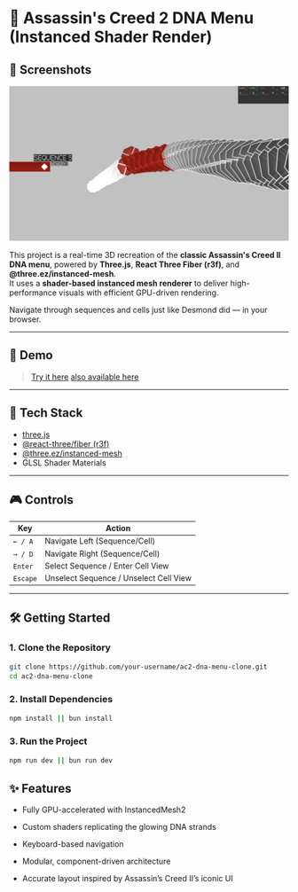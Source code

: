 # 🧬 Assassin's Creed 2 DNA Menu (Instanced Shader Render)
## 📸 Screenshots

![Screenshot of DNA Menu](./public/read-me-hero.png)

This project is a real-time 3D recreation of the **classic Assassin's Creed II DNA menu**, powered by **Three.js**, **React Three Fiber (r3f)**, and **@three.ez/instanced-mesh**.  
It uses a **shader-based instanced mesh renderer** to deliver high-performance visuals with efficient GPU-driven rendering.

Navigate through sequences and cells just like Desmond did — in your browser.

---

## 🚀 Demo

> [Try it here](https://ac-2-dna-ui.vercel.app/)
> [also available here](https://stackblitz.com/~/github.com/Lunakepio/ac-2-dna-ui)

---

## 🧰 Tech Stack

- [three.js](https://threejs.org/)
- [@react-three/fiber (r3f)](https://github.com/pmndrs/react-three-fiber)
- [@three.ez/instanced-mesh](https://www.npmjs.com/package/@three.ez/instanced-mesh)
- GLSL Shader Materials

---

## 🎮 Controls

| Key        | Action                          |
|------------|----------------------------------|
| `← / A`     | Navigate Left (Sequence/Cell)   |
| `→ / D`     | Navigate Right (Sequence/Cell)  |
| `Enter`    | Select Sequence / Enter Cell View |
| `Escape`    | Unselect Sequence / Unselect Cell View |

---

## 🛠️ Getting Started

### 1. Clone the Repository

```bash
git clone https://github.com/your-username/ac2-dna-menu-clone.git
cd ac2-dna-menu-clone

```

### 2. Install Dependencies

```bash
npm install || bun install
```

### 3. Run the Project

```bash
npm run dev || bun run dev
```

## ✨ Features
- Fully GPU-accelerated with InstancedMesh2

- Custom shaders replicating the glowing DNA strands

- Keyboard-based navigation

- Modular, component-driven architecture

- Accurate layout inspired by Assassin’s Creed II’s iconic UI

